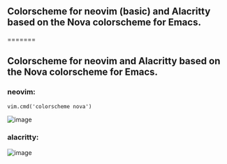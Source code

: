 ## Colorscheme for neovim (basic) and Alacritty based on the Nova colorscheme for Emacs.
=======
## Colorscheme for neovim and Alacritty based on the Nova colorscheme for Emacs.
### neovim:

``` vim.cmd('colorscheme nova') ```

![image](https://github.com/marshamllow95/nova-colorscheme/assets/127486634/5bc69981-7a3b-41a8-927f-d9402dadc01e)

### alacritty:

![image](https://github.com/marshamllow95/nova-colorscheme/assets/127486634/478bdda5-13ec-4232-95c6-83f1073bffcf)
